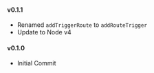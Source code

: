 #### v0.1.1

* Renamed `addTriggerRoute` to `addRouteTrigger`
* Update to Node v4

#### v0.1.0

* Initial Commit

